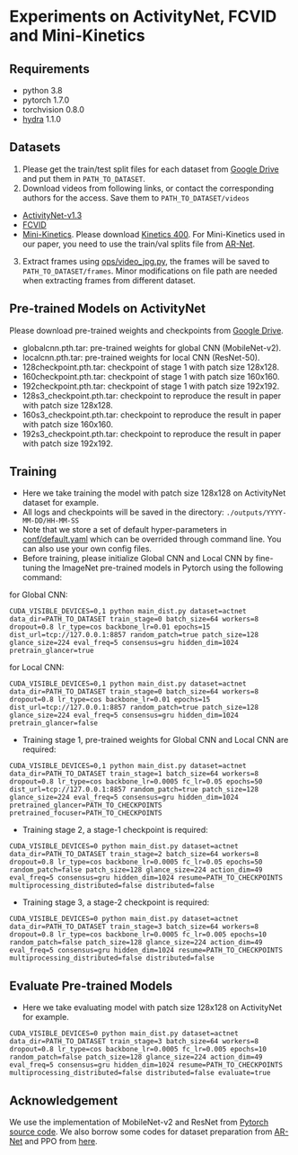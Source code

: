 # Experiments on ActivityNet, FCVID and Mini-Kinetics

## Requirements
- python 3.8
- pytorch 1.7.0
- torchvision 0.8.0
- [hydra](https://hydra.cc/docs/intro/) 1.1.0

## Datasets
1. Please get the train/test split files for each dataset from [Google Drive](https://drive.google.com/drive/folders/1L41U4mczsrnwiSx3KiY57BblrRE5fjnU?usp=sharing) and put them in `PATH_TO_DATASET`.
2. Download videos from following links, or contact the corresponding authors for the access. Save them to `PATH_TO_DATASET/videos`
- [ActivityNet-v1.3](http://activity-net.org/download.html) 
- [FCVID](https://drive.google.com/drive/folders/1cPSc3neTQwvtSPiVcjVZrj0RvXrKY5xj)
- [Mini-Kinetics](https://deepmind.com/research/open-source/kinetics). Please download [Kinetics 400](https://storage.googleapis.com/deepmind-media/Datasets/kinetics400.tar.gz). For Mini-Kinetics used in our paper, you need to use the train/val splits file from [AR-Net](https://github.com/mengyuest/AR-Net#dataset-preparation).
3. Extract frames using [ops/video_jpg.py](ops/video_jpg.py), the frames will be saved to `PATH_TO_DATASET/frames`. Minor modifications on file path are needed when extracting frames from different dataset.



## Pre-trained Models on ActivityNet

Please download pre-trained weights and checkpoints from [Google Drive](https://drive.google.com/drive/folders/1v5UnucCr2CjmH41HEJePPI2WtDO8SSsp?usp=sharing).

- globalcnn.pth.tar: pre-trained weights for global CNN (MobileNet-v2).
- localcnn.pth.tar: pre-trained weights for local CNN (ResNet-50).
- 128checkpoint.pth.tar: checkpoint of stage 1 with patch size 128x128.
- 160checkpoint.pth.tar: checkpoint of stage 1 with patch size 160x160.
- 192checkpoint.pth.tar: checkpoint of stage 1 with patch size 192x192.
- 128s3_checkpoint.pth.tar: checkpoint to reproduce the result in paper with patch size 128x128.
- 160s3_checkpoint.pth.tar: checkpoint to reproduce the result in paper with patch size 160x160.
- 192s3_checkpoint.pth.tar: checkpoint to reproduce the result in paper with patch size 192x192.
 
## Training

- Here we take training the model with patch size 128x128 on ActivityNet dataset for example.
- All logs and checkpoints will be saved in the directory: `./outputs/YYYY-MM-DD/HH-MM-SS`
- Note that we store a set of default hyper-parameters in [conf/default.yaml](conf/default.yaml) which can be overrided through command line. You can also use your own config files.
- Before training, please initialize Global CNN and Local CNN by fine-tuning the ImageNet pre-trained models in Pytorch using the following command:

for Global CNN:
```
CUDA_VISIBLE_DEVICES=0,1 python main_dist.py dataset=actnet data_dir=PATH_TO_DATASET train_stage=0 batch_size=64 workers=8 dropout=0.8 lr_type=cos backbone_lr=0.01 epochs=15 dist_url=tcp://127.0.0.1:8857 random_patch=true patch_size=128 glance_size=224 eval_freq=5 consensus=gru hidden_dim=1024 pretrain_glancer=true
```
for Local CNN:
```
CUDA_VISIBLE_DEVICES=0,1 python main_dist.py dataset=actnet data_dir=PATH_TO_DATASET train_stage=0 batch_size=64 workers=8 dropout=0.8 lr_type=cos backbone_lr=0.01 epochs=15 dist_url=tcp://127.0.0.1:8857 random_patch=true patch_size=128 glance_size=224 eval_freq=5 consensus=gru hidden_dim=1024 pretrain_glancer=false
```

- Training stage 1, pre-trained weights for Global CNN and Local CNN are required:
```
CUDA_VISIBLE_DEVICES=0,1 python main_dist.py dataset=actnet data_dir=PATH_TO_DATASET train_stage=1 batch_size=64 workers=8 dropout=0.8 lr_type=cos backbone_lr=0.0005 fc_lr=0.05 epochs=50 dist_url=tcp://127.0.0.1:8857 random_patch=true patch_size=128 glance_size=224 eval_freq=5 consensus=gru hidden_dim=1024 pretrained_glancer=PATH_TO_CHECKPOINTS pretrained_focuser=PATH_TO_CHECKPOINTS
```

- Training stage 2, a stage-1 checkpoint is required:
```
CUDA_VISIBLE_DEVICES=0 python main_dist.py dataset=actnet data_dir=PATH_TO_DATASET train_stage=2 batch_size=64 workers=8 dropout=0.8 lr_type=cos backbone_lr=0.0005 fc_lr=0.05 epochs=50 random_patch=false patch_size=128 glance_size=224 action_dim=49 eval_freq=5 consensus=gru hidden_dim=1024 resume=PATH_TO_CHECKPOINTS multiprocessing_distributed=false distributed=false
```

- Training stage 3, a stage-2 checkpoint is required:
```
CUDA_VISIBLE_DEVICES=0 python main_dist.py dataset=actnet data_dir=PATH_TO_DATASET train_stage=3 batch_size=64 workers=8 dropout=0.8 lr_type=cos backbone_lr=0.0005 fc_lr=0.005 epochs=10 random_patch=false patch_size=128 glance_size=224 action_dim=49 eval_freq=5 consensus=gru hidden_dim=1024 resume=PATH_TO_CHECKPOINTS multiprocessing_distributed=false distributed=false
```

## Evaluate Pre-trained Models
- Here we take evaluating model with patch size 128x128 on ActivityNet for example.
```
CUDA_VISIBLE_DEVICES=0 python main_dist.py dataset=actnet data_dir=PATH_TO_DATASET train_stage=3 batch_size=64 workers=8 dropout=0.8 lr_type=cos backbone_lr=0.0005 fc_lr=0.005 epochs=10 random_patch=false patch_size=128 glance_size=224 action_dim=49 eval_freq=5 consensus=gru hidden_dim=1024 resume=PATH_TO_CHECKPOINTS multiprocessing_distributed=false distributed=false evaluate=true
```


## Acknowledgement
We use the implementation of MobileNet-v2 and ResNet from [Pytorch source code](https://pytorch.org/vision/stable/_modules/torchvision/models/mobilenetv2.html). We also borrow some codes for dataset preparation from [AR-Net](https://github.com/mengyuest/AR-Net#dataset-preparation) and PPO from [here](https://github.com/nikhilbarhate99/PPO-PyTorch/blob/master/PPO.py).

